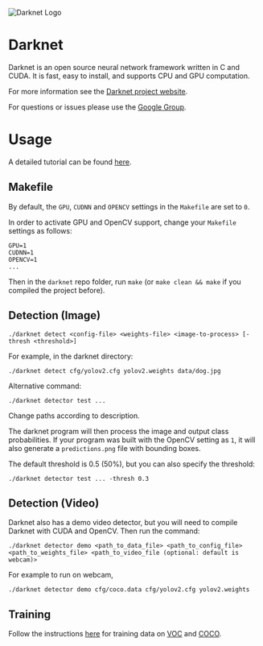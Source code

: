 ![Darknet Logo](http://pjreddie.com/media/files/darknet-black-small.png)

# Darknet #
Darknet is an open source neural network framework written in C and CUDA. It is fast, easy to install, and supports CPU and GPU computation.

For more information see the [Darknet project website](http://pjreddie.com/darknet).

For questions or issues please use the [Google Group](https://groups.google.com/forum/#!forum/darknet).

# Usage
A detailed tutorial can be found [here](http://pjreddie.com/darknet/yolov2).

## Makefile
By default, the `GPU`, `CUDNN` and `OPENCV` settings in the `Makefile` are set to `0`.

In order to activate GPU and OpenCV support, change your `Makefile` settings as follows:
```
GPU=1
CUDNN=1
OPENCV=1
...
```

Then in the `darknet` repo folder, run `make` (or `make clean && make` if you compiled the project before).

## Detection (Image)
```
./darknet detect <config-file> <weights-file> <image-to-process> [-thresh <threshold>]
```

For example, in the darknet directory:
```
./darknet detect cfg/yolov2.cfg yolov2.weights data/dog.jpg
```

Alternative command:
```
./darknet detector test ...
```

Change paths according to description.


The darknet program will then process the image and output class probabilities. If your program was built with the OpenCV setting as `1`, it will also generate a `predictions.png` file with bounding boxes.


The default threshold is 0.5 (50%), but you can also specify the threshold:
```
./darknet detector test ... -thresh 0.3
```

## Detection (Video)
Darknet also has a demo video detector, but you will need to compile Darknet with CUDA and OpenCV. Then run the command:

```
./darknet detector demo <path_to_data_file> <path_to_config_file> <path_to_weights_file> <path_to_video_file (optional: default is webcam)>
```

For example to run on webcam,
```
./darknet detector demo cfg/coco.data cfg/yolov2.cfg yolov2.weights
```

## Training
Follow the instructions [here](https://pjreddie.com/darknet/yolov2/) for training data on [VOC](https://pjreddie.com/darknet/yolov2/#train-voc) and [COCO](https://pjreddie.com/darknet/yolov2).
